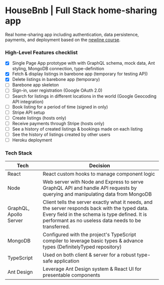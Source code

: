 # HouseBnb | Full Stack home-sharing app

Real home-sharing app including authentication, data persistence, payments, and deployment based on the [newline course](https://www.newline.co/tinyhouse).

### High-Level Features checklist

- [x] Single Page App prototype with with GraphQL schema, mock data, Ant styling, MongoDB connection, type-definition
- [x] Fetch & display listings in barebone app (temporary for testing AP))
- [x] Delete listings in barebone app (temporary)
- [ ] Barebone app skeleton
- [ ] Sign-in, user registration (Google OAuth 2.0)
- [ ] Search for listings in different locations in the world (Google Geocoding API integration)
- [ ] Book listing for a period of time (signed in only)
- [ ] Stripe API setup
- [ ] Create listings (hosts only)
- [ ] Receive payments through Stripe (hosts only)
- [ ] See a history of created listings & bookings made on each listing
- [ ] See the history of listings created by other users
- [ ] Heroku deployment

### Tech Stack

| Tech                   | Decision                                                                                                                                                                                                 |
| ---------------------- | -------------------------------------------------------------------------------------------------------------------------------------------------------------------------------------------------------- |
| React                  | React custom hooks to manage component logic                                                                                                                                                             |
| Node                   | Web server with Node and Express to serve GraphQL API and handle API requests by querying and manipulating data from MongoDB                                                                             |
| GraphQL, Apollo Server | Client tells the server exactly what it needs, and the server responds back with the typed data. Every field in the schema is type defined. It is performant as no useless data needs to be transferred. |
| MongoDB                | Configured with the project's TypeScript compiler to leverage basic types & advance types (DefinitelyTyped repository)                                                                                   |
| TypeScript             | Used on both client & server for a robust type-safe application                                                                                                                                          |
| Ant Design             | Leverage Ant Design system & React UI for presentable components                                                                                                                                         |
